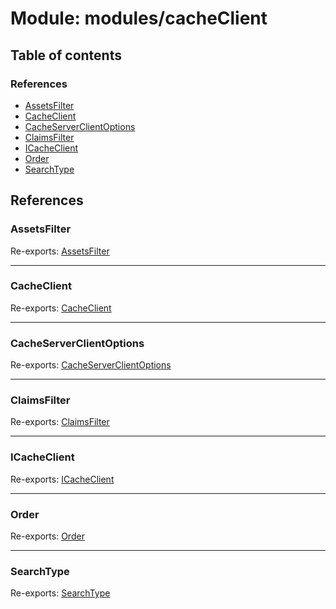 # Module: modules/cacheClient

## Table of contents

### References

- [AssetsFilter](modules_cacheClient.md#assetsfilter)
- [CacheClient](modules_cacheClient.md#cacheclient)
- [CacheServerClientOptions](modules_cacheClient.md#cacheserverclientoptions)
- [ClaimsFilter](modules_cacheClient.md#claimsfilter)
- [ICacheClient](modules_cacheClient.md#icacheclient)
- [Order](modules_cacheClient.md#order)
- [SearchType](modules_cacheClient.md#searchtype)

## References

### AssetsFilter

Re-exports: [AssetsFilter](modules_cacheClient_cacheClient_types.md#assetsfilter)

___

### CacheClient

Re-exports: [CacheClient](../classes/modules_cacheClient_cacheClient_service.CacheClient.md)

___

### CacheServerClientOptions

Re-exports: [CacheServerClientOptions](../interfaces/modules_cacheClient_cacheClient_types.CacheServerClientOptions.md)

___

### ClaimsFilter

Re-exports: [ClaimsFilter](modules_cacheClient_cacheClient_types.md#claimsfilter)

___

### ICacheClient

Re-exports: [ICacheClient](../interfaces/modules_cacheClient_ICacheClient.ICacheClient.md)

___

### Order

Re-exports: [Order](../enums/modules_cacheClient_cacheClient_types.Order.md)

___

### SearchType

Re-exports: [SearchType](../enums/modules_cacheClient_cacheClient_types.SearchType.md)
